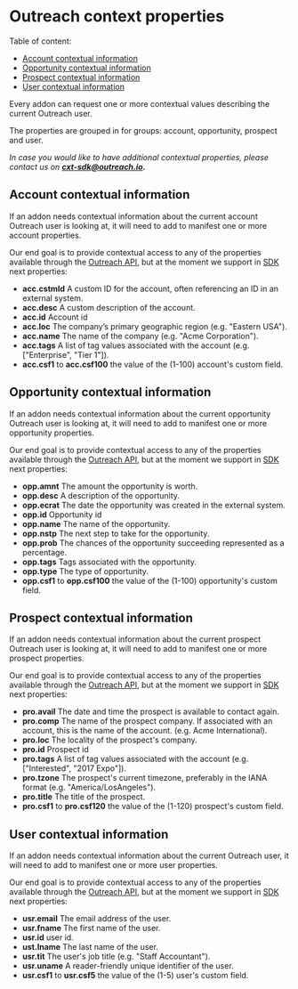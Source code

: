 <!-- omit in toc -->
# Outreach context properties

Table of content:

- [Account contextual information](#account-contextual-information)
- [Opportunity contextual information](#opportunity-contextual-information)
- [Prospect contextual information](#prospect-contextual-information)
- [User contextual information](#user-contextual-information)

Every addon can request one or more contextual values describing the current Outreach user.

The properties are grouped in for groups: account, opportunity, prospect and user.

*In case you would like to have additional contextual properties, please contact us on **cxt-sdk@outreach.io.***

## Account contextual information

If an addon needs contextual information about the current account Outreach user is looking at, it will need to add to manifest one or more account properties.

Our end goal is to provide contextual access to any of the properties available through the [Outreach API](https://api.outreach.io/api/v2/docs#account), but at the moment we support in [SDK](https://github.com/getoutreach/clientxtsdk/blob/develop/src/store/keys/AccountContextKeys.ts) next properties:

- **acc.cstmId** A custom ID for the account, often referencing an ID in an external system.
- **acc.desc** A custom description of the account.
- **acc.id** Account id
- **acc.loc** The company’s primary geographic region (e.g. "Eastern USA").
- **acc.name** The name of the company (e.g. "Acme Corporation").
- **acc.tags** A list of tag values associated with the account (e.g. ["Enterprise", "Tier 1"]).
- **acc.csf1** to **acc.csf100** the value of the (1-100) account's custom field.

## Opportunity contextual information

If an addon needs contextual information about the current opportunity Outreach user is looking at, it will need to add to manifest one or more opportunity properties.

Our end goal is to provide contextual access to any of the properties available through the [Outreach API](https://api.outreach.io/api/v2/docs#opportunity), but at the moment we support in [SDK](https://github.com/getoutreach/clientxtsdk/blob/develop/src/store/keys/OpportunityContextKeys.ts) next properties:

- **opp.amnt** The amount the opportunity is worth.
- **opp.desc** A description of the opportunity.
- **opp.ecrat** The date the opportunity was created in the external system.
- **opp.id** Opportunity id
- **opp.name** The name of the opportunity.
- **opp.nstp** The next step to take for the opportunity.
- **opp.prob** The chances of the opportunity succeeding represented as a percentage.
- **opp.tags** Tags associated with the opportunity.
- **opp.type** The type of opportunity.
- **opp.csf1** to **opp.csf100** the value of the (1-100) opportunity's custom field.

## Prospect contextual information

If an addon needs contextual information about the current prospect Outreach user is looking at, it will need to add to manifest one or more prospect properties.

Our end goal is to provide contextual access to any of the properties available through the [Outreach API](https://api.outreach.io/api/v2/docs#prospect), but at the moment we support in [SDK](https://github.com/getoutreach/clientxtsdk/blob/develop/src/store/keys/ProspectContextKeys.ts) next properties:

- **pro.avail** The date and time the prospect is available to contact again.
- **pro.comp** The name of the prospect company. If associated with an account, this is the name of the account. (e.g. Acme International).
- **pro.loc** The locality of the prospect's company.
- **pro.id** Prospect id
- **pro.tags** A list of tag values associated with the account (e.g. ["Interested", "2017 Expo"]).
- **pro.tzone** The prospect's current timezone, preferably in the IANA format (e.g. "America/LosAngeles").
- **pro.title** The title of the prospect.
- **pro.csf1** to **pro.csf120** the value of the (1-120) prospect's custom field.

## User contextual information

If an addon needs contextual information about the current Outreach user, it will need to add to manifest one or more user properties.

Our end goal is to provide contextual access to any of the properties available through the [Outreach API](https://api.outreach.io/api/v2/docs#user), but at the moment we support in [SDK](https://github.com/getoutreach/clientxtsdk/blob/develop/src/store/keys/UserContextKeys.ts) next properties:

- **usr.email** The email address of the user.
- **usr.fname** The first name of the user.
- **usr.id** user id.
- **ust.lname** The last name of the user.
- **usr.tit** The user's job title (e.g. "Staff Accountant").
- **usr.uname** A reader-friendly unique identifier of the user.
- **usr.csf1** to **usr.csf5** the value of the (1-5) user's custom field.
